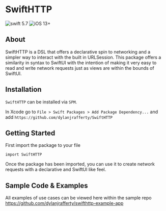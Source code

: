 # SwiftHTTP

![swift 5.7](https://img.shields.io/badge/swift-5.7-blue.svg)
![iOS 13+](https://img.shields.io/badge/iOS-13.0%2B-brightgreen)

## About
SwiftHTTP is a DSL that offers a declarative spin to networking and a simpler way to interact with the built in URLSession. This package offers a 
similarity in syntax to SwiftUI with the intention of making it very easy to read and write network requests just as views are within the bounds 
of SwiftUI.

## Installation
`SwiftHTTP` can be installed via `SPM`.

In Xcode go to `File > Swift Packages > Add Package Dependency...` and add `https://github.com/dylanjrafferty/SwiftHTTP`

## Getting Started

First import the package to your file

`import SwiftHTTP`

Once the package has been imported, you can use it to create network requests with a declarative and SwiftUI like feel. 


## Sample Code & Examples

All examples of use cases can be viewed here within the sample repo https://github.com/dylanjrafferty/swifthttp-example-app
